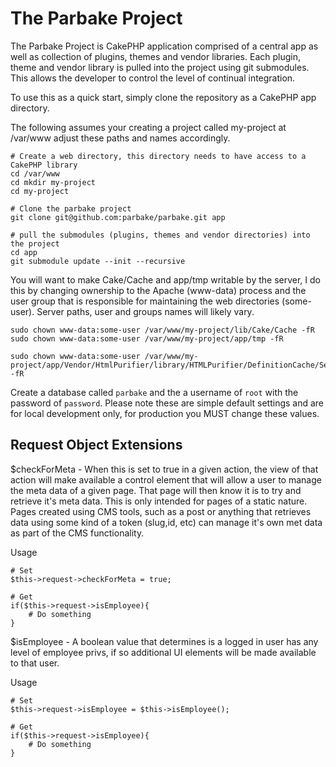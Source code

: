 # The Parbake Project

The Parbake Project is CakePHP application comprised of a central app as well as collection of plugins, themes and
vendor libraries. Each plugin, theme and vendor library is pulled into the project using git submodules. This allows
the developer to control the level of continual integration. 

To use this as a quick start, simply clone the repository as a CakePHP app directory. 

The following assumes your creating a project called my-project at /var/www adjust these paths and names accordingly. 

````
# Create a web directory, this directory needs to have access to a CakePHP library
cd /var/www
cd mkdir my-project
cd my-project

# Clone the parbake project
git clone git@github.com:parbake/parbake.git app

# pull the submodules (plugins, themes and vendor directories) into the project
cd app
git submodule update --init --recursive
````

You will want to make Cake/Cache and app/tmp writable by the server, I do this by changing ownership to the Apache 
(www-data) process and the user group that is responsible for maintaining the web directories (some-user). Server 
paths, user and groups names will likely vary.

````
sudo chown www-data:some-user /var/www/my-project/lib/Cake/Cache -fR
sudo chown www-data:some-user /var/www/my-project/app/tmp -fR

sudo chown www-data:some-user /var/www/my-project/app/Vendor/HtmlPurifier/library/HTMLPurifier/DefinitionCache/Serializer -fR
````

Create a database called `parbake` and the a username of `root` with the password of `password`. Please note these are 
simple default settings and are for local development only, for production you MUST change these values.

## Request Object Extensions

$checkForMeta - When this is set to true in a given action, the view of that action will make available a control 
element that will allow a user to manage the meta data of a given page. That page will then know it is to try and 
retrieve it's meta data. This is only intended for pages of a static nature. Pages created using CMS tools, such as a 
post or anything that retrieves data using some kind of a token (slug,id, etc) can manage it's own met data as part
of the CMS functionality.

Usage
````
# Set
$this->request->checkForMeta = true;

# Get
if($this->request->isEmployee){
    # Do something
}
````

$isEmployee - A boolean value that determines is a logged in user has any level of employee privs, if so additional UI
elements will be made available to that user.

Usage
````
# Set
$this->request->isEmployee = $this->isEmployee();

# Get
if($this->request->isEmployee){
    # Do something
}
````